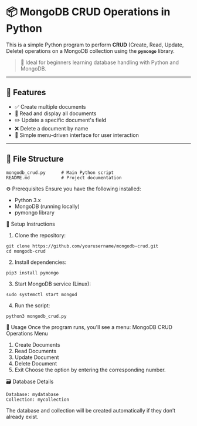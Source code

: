 # 📦 MongoDB CRUD Operations in Python

This is a simple Python program to perform **CRUD** (Create, Read, Update, Delete) operations on a MongoDB collection using the **`pymongo`** library.

> 🔧 Ideal for beginners learning database handling with Python and MongoDB.

---

## 🧾 Features

- ✅ Create multiple documents
- 📄 Read and display all documents
- ✏️ Update a specific document's field
- ❌ Delete a document by name
- 🧭 Simple menu-driven interface for user interaction

---

## 📁 File Structure

```
mongodb_crud.py      # Main Python script
README.md            # Project documentation
```

⚙️ Prerequisites
Ensure you have the following installed:

- Python 3.x
- MongoDB (running locally)
- pymongo library

🚀 Setup Instructions
1. Clone the repository:
```
git clone https://github.com/yourusername/mongodb-crud.git
cd mongodb-crud
```
2. Install dependencies:
```
pip3 install pymongo
```
3. Start MongoDB service (Linux):
```
sudo systemctl start mongod
```
4. Run the script:
```
python3 mongodb_crud.py
```
📌 Usage
Once the program runs, you'll see a menu:
MongoDB CRUD Operations Menu
1. Create Documents
2. Read Documents
3. Update Document
4. Delete Document
5. Exit
Choose the option by entering the corresponding number.

🗃️ Database Details

```
Database: mydatabase
Collection: mycollection
```
The database and collection will be created automatically if they don’t already exist.

